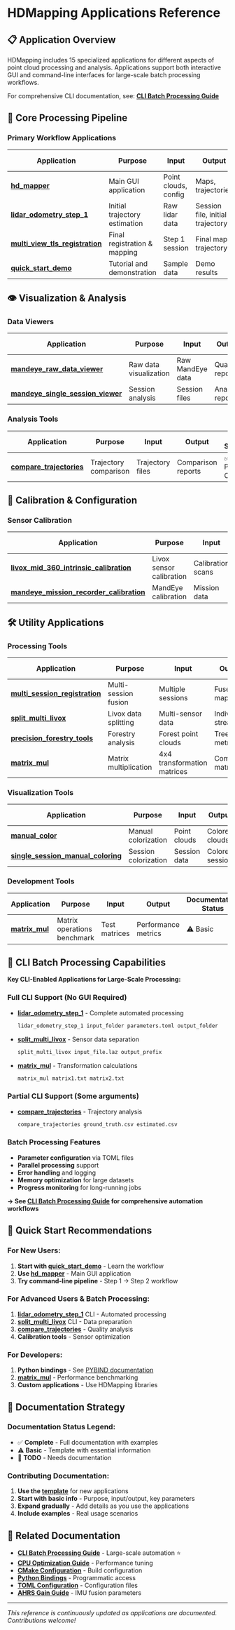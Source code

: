 # HDMapping Applications Reference

## 📋 Application Overview

HDMapping includes 15 specialized applications for different aspects of point cloud processing and analysis. Applications support both interactive GUI and command-line interfaces for large-scale batch processing workflows.

For comprehensive CLI documentation, see: **[CLI Batch Processing Guide](../docs/CLI_BATCH_PROCESSING_GUIDE.md)**

## 🔧 Core Processing Pipeline

### Primary Workflow Applications
| Application | Purpose | Input | Output | CLI Support | Documentation Status |
|-------------|---------|-------|--------|-----------| ---------------------|
| **[hd_mapper](hd_mapper/README.md)** | Main GUI application | Point clouds, config | Maps, trajectories | GUI Only | ⚠️ Basic |
| **[lidar_odometry_step_1](lidar_odometry_step_1/README.md)** | Initial trajectory estimation | Raw lidar data | Session file, initial trajectory | ✅ Full CLI | ✅ Updated v0.85 |
| **[multi_view_tls_registration](multi_view_tls_registration/README.md)** | Final registration & mapping | Step 1 session | Final map, trajectory | GUI Only | ✅ Updated v0.85 |
| **[quick_start_demo](quick_start_demo/README.md)** | Tutorial and demonstration | Sample data | Demo results | GUI Only | ⚠️ Basic |

## 👁️ Visualization & Analysis

### Data Viewers
| Application | Purpose | Input | Output | CLI Support | Documentation Status |
|-------------|---------|-------|--------|-----------| ---------------------|
| **[mandeye_raw_data_viewer](mandeye_raw_data_viewer/README.md)** | Raw data visualization | Raw MandEye data | Quality reports | GUI Only | ⚠️ Basic |
| **[mandeye_single_session_viewer](mandeye_single_session_viewer/README.md)** | Session analysis | Session files | Analysis reports | GUI Only | ⚠️ Basic |

### Analysis Tools
| Application | Purpose | Input | Output | CLI Support | Documentation Status |
|-------------|---------|-------|--------|-----------| ---------------------|
| **[compare_trajectories](compare_trajectories/README.md)** | Trajectory comparison | Trajectory files | Comparison reports | ✅ Partial CLI | ⚠️ Basic |

## 🎯 Calibration & Configuration

### Sensor Calibration
| Application | Purpose | Input | Output | CLI Support | Documentation Status |
|-------------|---------|-------|--------|-----------| ---------------------|
| **[livox_mid_360_intrinsic_calibration](livox_mid_360_intrinsic_calibration/README.md)** | Livox sensor calibration | Calibration scans | Calibration parameters | GUI Only | ⚠️ Basic |
| **[mandeye_mission_recorder_calibration](mandeye_mission_recorder_calibration/README.md)** | MandEye calibration | Mission data | Calibration config | GUI Only | ⚠️ Basic |

## 🛠️ Utility Applications

### Processing Tools
| Application | Purpose | Input | Output | CLI Support | Documentation Status |
|-------------|---------|-------|--------|-----------| ---------------------|
| **[multi_session_registration](multi_session_registration/README.md)** | Multi-session fusion | Multiple sessions | Fused map | GUI Only | ⚠️ Basic |
| **[split_multi_livox](split_multi_livox/README.md)** | Livox data splitting | Multi-sensor data | Individual streams | ✅ Full CLI | ✅ Updated v0.85 |
| **[precision_forestry_tools](precision_forestry_tools/README.md)** | Forestry analysis | Forest point clouds | Tree metrics | GUI Only | ⚠️ Basic |
| **[matrix_mul](matrix_mul/README.md)** | Matrix multiplication | 4x4 transformation matrices | Combined matrix | ✅ CLI Only | ⚠️ Basic |

### Visualization Tools
| Application | Purpose | Input | Output | CLI Support | Documentation Status |
|-------------|---------|-------|--------|-----------| ---------------------|
| **[manual_color](manual_color/README.md)** | Manual colorization | Point clouds | Colored clouds | GUI Only | ⚠️ Basic |
| **[single_session_manual_coloring](single_session_manual_coloring/README.md)** | Session colorization | Session data | Colored session | ⚠️ Basic |

### Development Tools
| Application | Purpose | Input | Output | Documentation Status |
|-------------|---------|-------|--------|---------------------|
| **[matrix_mul](matrix_mul/README.md)** | Matrix operations benchmark | Test matrices | Performance metrics | ⚠️ Basic |

## 🚀 CLI Batch Processing Capabilities

**Key CLI-Enabled Applications for Large-Scale Processing:**

### Full CLI Support (No GUI Required)
- **[lidar_odometry_step_1](lidar_odometry_step_1/README.md)** - Complete automated processing
  ```bash
  lidar_odometry_step_1 input_folder parameters.toml output_folder
  ```
- **[split_multi_livox](split_multi_livox/README.md)** - Sensor data separation
  ```bash
  split_multi_livox input_file.laz output_prefix
  ```
- **[matrix_mul](matrix_mul/README.md)** - Transformation calculations
  ```bash
  matrix_mul matrix1.txt matrix2.txt
  ```

### Partial CLI Support (Some arguments)
- **[compare_trajectories](compare_trajectories/README.md)** - Trajectory analysis
  ```bash
  compare_trajectories ground_truth.csv estimated.csv
  ```

### Batch Processing Features
- **Parameter configuration** via TOML files
- **Parallel processing** support
- **Error handling** and logging
- **Memory optimization** for large datasets
- **Progress monitoring** for long-running jobs

**→ See [CLI Batch Processing Guide](../docs/CLI_BATCH_PROCESSING_GUIDE.md) for comprehensive automation workflows**

## 🚀 Quick Start Recommendations

### For New Users:
1. **Start with [quick_start_demo](quick_start_demo/README.md)** - Learn the workflow
2. **Use [hd_mapper](hd_mapper/README.md)** - Main GUI application
3. **Try command-line pipeline** - Step 1 → Step 2 workflow

### For Advanced Users & Batch Processing:
1. **[lidar_odometry_step_1](lidar_odometry_step_1/README.md)** CLI - Automated processing
2. **[split_multi_livox](split_multi_livox/README.md)** CLI - Data preparation
3. **[compare_trajectories](compare_trajectories/README.md)** - Quality analysis
4. **Calibration tools** - Sensor optimization

### For Developers:
1. **Python bindings** - See [PYBIND documentation](../docs/PYBIND_QUICK_START.md)
2. **[matrix_mul](matrix_mul/README.md)** - Performance benchmarking
3. **Custom applications** - Use HDMapping libraries

## 📖 Documentation Strategy

### Documentation Status Legend:
- ✅ **Complete** - Full documentation with examples
- ⚠️ **Basic** - Template with essential information
- 📝 **TODO** - Needs documentation

### Contributing Documentation:
1. **Use the [template](../docs/APP_DOCUMENTATION_TEMPLATE.md)** for new applications
2. **Start with basic info** - Purpose, input/output, key parameters
3. **Expand gradually** - Add details as you use the applications
4. **Include examples** - Real usage scenarios

## 🔗 Related Documentation

- **[CLI Batch Processing Guide](../docs/CLI_BATCH_PROCESSING_GUIDE.md)** - Large-scale automation ⭐
- **[CPU Optimization Guide](../docs/CPU_OPTIMIZATION_GUIDE.md)** - Performance tuning
- **[CMake Configuration](../docs/CMAKE_CONFIGURATION.md)** - Build configuration
- **[Python Bindings](../docs/PYBIND_QUICK_START.md)** - Programmatic access
- **[TOML Configuration](../docs/TOML_CONFIGURATION_GUIDE.md)** - Configuration files
- **[AHRS Gain Guide](../docs/AHRS_GAIN_GUIDE.md)** - IMU fusion parameters

---

*This reference is continuously updated as applications are documented. Contributions welcome!*
